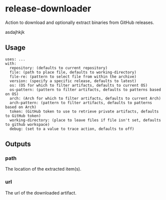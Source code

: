 # release-downloader

Action to download and optionally extract binaries from GitHub releases.

asdajhkjk

## Usage

```
uses: ...
with:
  repository: (defaults to current repository)
  file: (path to place file, defaults to working-directory)
  file-re: (pattern to select file from within the archive)
  version: (specify a specific release, defaults to latest)
  os: (OS for which to filter artifacts, defaults to current OS)
  os-pattern: (pattern to filter artifacts, defaults to patterns based on OS)
  arch: (Arch for which to filter artifacts, defaults to current Arch)
  arch-pattern: (pattern to filter artifacts, defaults to patterns based on Arch)
  token: (GitHub token to use to retrieve private artifacts, defaults to GitHub token)
  working-directory: (place to leave files if file isn't set, defaults to github workspace)
  debug: (set to a value to trace action, defaults to off)
```

## Outputs

### path

The location of the extracted item(s).

### url

The url of the downloaded artifact.
